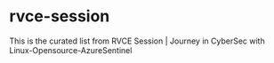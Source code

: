 # rvce-session
This is the curated list from RVCE Session | Journey in CyberSec with Linux-Opensource-AzureSentinel
